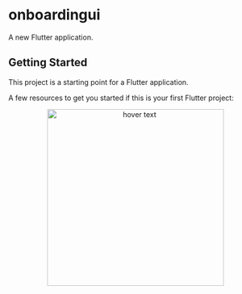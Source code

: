 # onboardingui

A new Flutter application.

## Getting Started

This project is a starting point for a Flutter application.

A few resources to get you started if this is your first Flutter project:

<p align="center">
  <img src="https://user-images.githubusercontent.com/48976562/84580896-d9b23780-addb-11ea-929e-9fa475666854.png" width="350" title="hover text">
</p>
